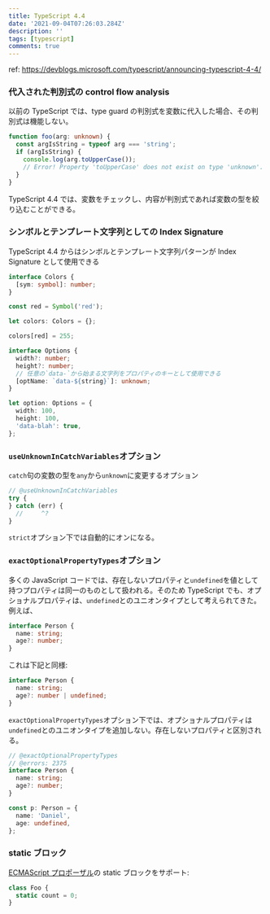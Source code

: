 ```yaml
---
title: TypeScript 4.4
date: '2021-09-04T07:26:03.284Z'
description: ''
tags: [typescript]
comments: true
---
```


ref: https://devblogs.microsoft.com/typescript/announcing-typescript-4-4/

### 代入された判別式の control flow analysis

以前の TypeScript では、type guard の判別式を変数に代入した場合、その判別式は機能しない。

```ts twoslash
function foo(arg: unknown) {
  const argIsString = typeof arg === 'string';
  if (argIsString) {
    console.log(arg.toUpperCase());
    // Error! Property 'toUpperCase' does not exist on type 'unknown'.
  }
}
```

TypeScript 4.4 では、変数をチェックし、内容が判別式であれば変数の型を絞り込むことができる。

### シンボルとテンプレート文字列としての Index Signature

TypeScript 4.4 からはシンボルとテンプレート文字列パターンが Index Signature として使用できる

```ts twoslash
interface Colors {
  [sym: symbol]: number;
}

const red = Symbol('red');

let colors: Colors = {};

colors[red] = 255;
```

```ts twoslash
interface Options {
  width?: number;
  height?: number;
  // 任意の`data-`から始まる文字列をプロパティのキーとして使用できる
  [optName: `data-${string}`]: unknown;
}

let option: Options = {
  width: 100,
  height: 100,
  'data-blah': true,
};
```

### `useUnknownInCatchVariables`オプション

`catch`句の変数の型を`any`から`unknown`に変更するオプション

```ts twoslash
// @useUnknownInCatchVariables
try {
} catch (err) {
  //     ^?
}
```

`strict`オプション下では自動的にオンになる。

### `exactOptionalPropertyTypes`オプション

多くの JavaScript コードでは、存在しないプロパティと`undefined`を値として持つプロパティは同一のものとして扱われる。そのため TypeScript でも、オプショナルプロパティは、`undefined`とのユニオンタイプとして考えられてきた。例えば、

```ts twoslash
interface Person {
  name: string;
  age?: number;
}
```

これは下記と同様:

```ts twoslash
interface Person {
  name: string;
  age?: number | undefined;
}
```

`exactOptionalPropertyTypes`オプション下では、オプショナルプロパティは`undefined`とのユニオンタイプを追加しない。存在しないプロパティと区別される。

```ts twoslash
// @exactOptionalPropertyTypes
// @errors: 2375
interface Person {
  name: string;
  age?: number;
}

const p: Person = {
  name: 'Daniel',
  age: undefined,
};
```

### static ブロック

[ECMAScript プロポーザル](https://github.com/tc39/proposal-class-static-block#ecmascript-class-static-initialization-blocks)の static ブロックをサポート:

```ts twoslash
class Foo {
  static count = 0;
}
```
